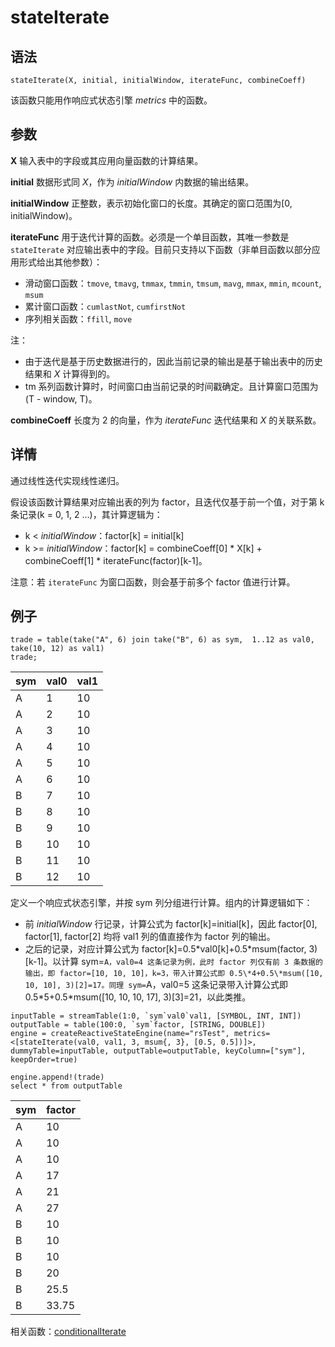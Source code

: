 # stateIterate

## 语法

`stateIterate(X, initial, initialWindow, iterateFunc,
combineCoeff)`

该函数只能用作响应式状态引擎 *metrics* 中的函数。

## 参数

**X** 输入表中的字段或其应用向量函数的计算结果。

**initial** 数据形式同 *X*，作为 *initialWindow* 内数据的输出结果。

**initialWindow** 正整数，表示初始化窗口的长度。其确定的窗口范围为[0, initialWindow)。

**iterateFunc** 用于迭代计算的函数。必须是一个单目函数，其唯一参数是 `stateIterate`
对应输出表中的字段。目前只支持以下函数（非单目函数以部分应用形式给出其他参数）：

* 滑动窗口函数：`tmove`, `tmavg`,
  `tmmax`, `tmmin`,
  `tmsum`, `mavg`,
  `mmax`, `mmin`, `mcount`,
  `msum`
* 累计窗口函数：`cumlastNot`,
  `cumfirstNot`
* 序列相关函数：`ffill`,
  `move`

注：

* 由于迭代是基于历史数据进行的，因此当前记录的输出是基于输出表中的历史结果和 *X*
  计算得到的。
* tm 系列函数计算时，时间窗口由当前记录的时间戳确定。且计算窗口范围为 (T - window, T)。

**combineCoeff** 长度为 2 的向量，作为 *iterateFunc* 迭代结果和 *X* 的关联系数。

## 详情

通过线性迭代实现线性递归。

假设该函数计算结果对应输出表的列为 factor，且迭代仅基于前一个值，对于第 k 条记录(k = 0, 1, 2 …)，其计算逻辑为：

* k < *initialWindow*：factor[k] = initial[k]
* k >= *initialWindow*：factor[k] = combineCoeff[0] \*
  X[k] + combineCoeff[1] \* iterateFunc(factor)[k-1]。

注意：若 `iterateFunc` 为窗口函数，则会基于前多个 factor 值进行计算。

## 例子

```
trade = table(take("A", 6) join take("B", 6) as sym,  1..12 as val0,  take(10, 12) as val1)
trade;
```

| sym | val0 | val1 |
| --- | --- | --- |
| A | 1 | 10 |
| A | 2 | 10 |
| A | 3 | 10 |
| A | 4 | 10 |
| A | 5 | 10 |
| A | 6 | 10 |
| B | 7 | 10 |
| B | 8 | 10 |
| B | 9 | 10 |
| B | 10 | 10 |
| B | 11 | 10 |
| B | 12 | 10 |

定义一个响应式状态引擎，并按 sym 列分组进行计算。组内的计算逻辑如下：

* 前 *initialWindow* 行记录，计算公式为 factor[k]=initial[k]，因此
  factor[0], factor[1], factor[2] 均将 val1 列的值直接作为 factor 列的输出。
* 之后的记录，对应计算公式为 factor[k]=0.5\*val0[k]+0.5\*msum(factor,
  3)[k-1]。以计算 sym=`A，val0=4 这条记录为例，此时 factor 列仅有前 3 条数据的输出，即 factor=[10, 10,
  10]，k=3，带入计算公式即 0.5\*4+0.5\*msum([10, 10, 10], 3)[2]=17。同理 sym=`A，val0=5
  这条记录带入计算公式即 0.5\*5+0.5\*msum([10, 10, 10, 17], 3)[3]=21，以此类推。

```
inputTable = streamTable(1:0, `sym`val0`val1, [SYMBOL, INT, INT])
outputTable = table(100:0, `sym`factor, [STRING, DOUBLE])
engine = createReactiveStateEngine(name="rsTest", metrics=<[stateIterate(val0, val1, 3, msum{, 3}, [0.5, 0.5])]>, dummyTable=inputTable, outputTable=outputTable, keyColumn=["sym"], keepOrder=true)

engine.append!(trade)
select * from outputTable
```

| sym | factor |
| --- | --- |
| A | 10 |
| A | 10 |
| A | 10 |
| A | 17 |
| A | 21 |
| A | 27 |
| B | 10 |
| B | 10 |
| B | 10 |
| B | 20 |
| B | 25.5 |
| B | 33.75 |

相关函数：[conditionalIterate](../c/conditionalIterate.html)

